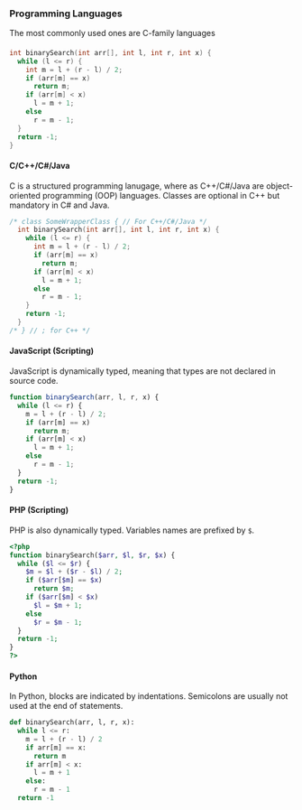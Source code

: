 ### Programming Languages
The most commonly used ones are C-family languages
#### 

```c++
int binarySearch(int arr[], int l, int r, int x) { 
  while (l <= r) { 
    int m = l + (r - l) / 2; 
    if (arr[m] == x)
      return m;
    if (arr[m] < x)
      l = m + 1;
    else
      r = m - 1;
  } 
  return -1; 
}
```
#### C/C++/C#/Java
C is a structured programming lanugage, where as C++/C#/Java are object-oriented programming (OOP) languages.
Classes are optional in C++ but mandatory in C# and Java.
```c++
/* class SomeWrapperClass { // For C++/C#/Java */
  int binarySearch(int arr[], int l, int r, int x) { 
    while (l <= r) { 
      int m = l + (r - l) / 2; 
      if (arr[m] == x)
        return m;
      if (arr[m] < x)
        l = m + 1;
      else
        r = m - 1;
    } 
    return -1; 
  }
/* } // ; for C++ */
```
#### JavaScript (Scripting)
JavaScript is dynamically typed, meaning that types are not declared in source code.
```javascript
function binarySearch(arr, l, r, x) { 
  while (l <= r) { 
    m = l + (r - l) / 2;
    if (arr[m] == x)
      return m;
    if (arr[m] < x)
      l = m + 1;
    else
      r = m - 1;
  } 
  return -1; 
}
```
#### PHP (Scripting)
PHP is also dynamically typed. Variables names are prefixed by `$`.
```php
<?php
function binarySearch($arr, $l, $r, $x) { 
  while ($l <= $r) { 
    $m = $l + ($r - $l) / 2; 
    if ($arr[$m] == $x) 
      return $m;
    if ($arr[$m] < $x)
      $l = $m + 1;
    else
      $r = $m - 1;
  }
  return -1;
}
?> 
```
#### Python
In Python, blocks are indicated by indentations. Semicolons are usually not used at the end of statements.
```python
def binarySearch(arr, l, r, x): 
  while l <= r: 
    m = l + (r - l) / 2
    if arr[m] == x: 
      return m 
    if arr[m] < x: 
      l = m + 1
    else: 
      r = m - 1
  return -1
```
